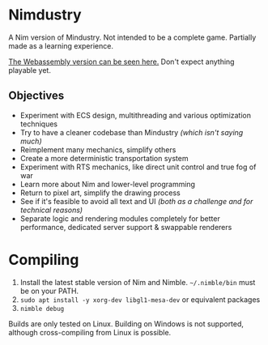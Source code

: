 # Nimdustry

A Nim version of Mindustry. Not intended to be a complete game. Partially made as a learning experience.

[The Webassembly version can be seen here.](https://anuken.github.io/nimdustry/) Don't expect anything playable yet.

## Objectives

- Experiment with ECS design, multithreading and various optimization techniques
- Try to have a cleaner codebase than Mindustry *(which isn't saying much)*
- Reimplement many mechanics, simplify others
- Create a more deterministic transportation system
- Experiment with RTS mechanics, like direct unit control and true fog of war
- Learn more about Nim and lower-level programming
- Return to pixel art, simplify the drawing process
- See if it's feasible to avoid all text and UI *(both as a challenge and for technical reasons)*
- Separate logic and rendering modules completely for better performance, dedicated server support & swappable renderers

# Compiling

1. Install the latest stable version of Nim and Nimble. `~/.nimble/bin` must be on your PATH.
2. `sudo apt install -y xorg-dev libgl1-mesa-dev` or equivalent packages
3. `nimble debug`

Builds are only tested on Linux. Building on Windows is not supported, although cross-compiling from Linux is possible.
